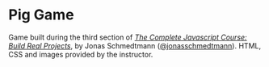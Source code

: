 # Pig Game
Game built during the third section of [_The Complete Javascript Course: Build Real Projects_](https://www.udemy.com/the-complete-javascript-course/), by Jonas Schmedtmann ([@jonasschmedtmann](https://github.com/jonasschmedtmann)). HTML, CSS and images provided by the instructor.
